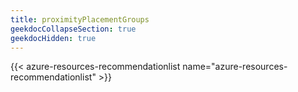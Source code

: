 ```yaml
---
title: proximityPlacementGroups
geekdocCollapseSection: true
geekdocHidden: true
---
```


{{< azure-resources-recommendationlist name="azure-resources-recommendationlist" >}}
